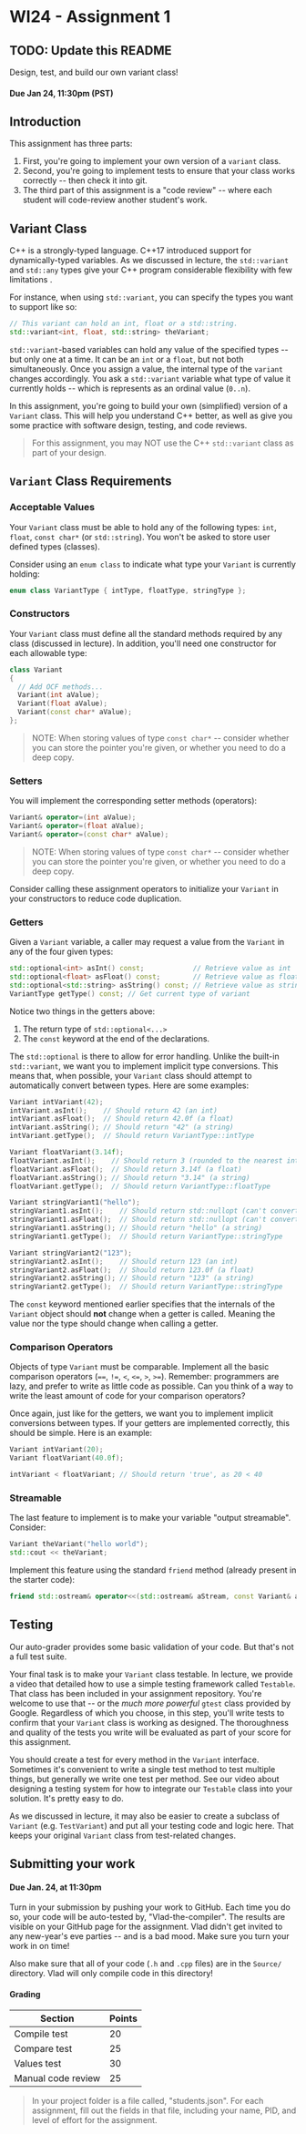 # WI24 - Assignment 1
## TODO: Update this README

Design, test, and build our own variant class!
#### Due Jan 24, 11:30pm (PST)

## Introduction

This assignment has three parts:

1. First, you're going to implement your own version of a `variant` class.
2. Second, you're going to implement tests to ensure that your class works correctly -- then check it into git.
3. The third part of this assignment is a "code review" -- where each student will code-review another student's work.

## Variant Class

C++ is a strongly-typed language. C++17 introduced support for dynamically-typed variables. As we discussed in lecture, the `std::variant` and `std::any` types give your C++ program considerable flexibility with few limitations . 

For instance, when using `std::variant`, you can specify the types you want to support like so:

```cpp
// This variant can hold an int, float or a std::string.
std::variant<int, float, std::string> theVariant;  
```

`std::variant`-based variables can hold any value of the specified types -- but only one at a time. It can be an `int` or a `float`, but not both simultaneously. Once you assign a value, the internal type of the `variant` changes accordingly. You ask a `std::variant` variable what type of value it currently holds -- which is represents as an ordinal value (`0..n`).

In this assignment, you're going to build your own (simplified) version of a `Variant` class. This will help you understand C++ better, as well as give you some practice with software design, testing, and code reviews.

> For this assignment, you may NOT use the C++ `std::variant` class as part of your design.

## `Variant` Class Requirements

### Acceptable Values

Your `Variant` class must be able to hold any of the following types: `int`, `float`, `const char*` (or `std::string`). You won't be asked to store user defined types (classes). 

Consider using an `enum class` to indicate what type your `Variant` is currently holding:

```cpp
enum class VariantType { intType, floatType, stringType };
```

### Constructors

Your `Variant` class must define all the standard methods required by any class (discussed in lecture). In addition, you'll need one constructor for each allowable type:

```cpp
class Variant 
{
  // Add OCF methods...
  Variant(int aValue);
  Variant(float aValue);
  Variant(const char* aValue);
};
```

> NOTE: When storing values of type `const char*` -- consider whether you can store the pointer you're given, or whether you need to do a deep copy.

### Setters

You will implement the corresponding setter methods (operators):
```cpp
Variant& operator=(int aValue);
Variant& operator=(float aValue);
Variant& operator=(const char* aValue);
```
> NOTE: When storing values of type `const char*` -- consider whether you can store the pointer you're given, or whether you need to do a deep copy.

Consider calling these assignment operators to initialize your `Variant` in your constructors to reduce code duplication.

### Getters

Given a `Variant` variable, a caller may request a value from the `Variant` in any of the four given types:

```cpp
std::optional<int> asInt() const;            // Retrieve value as int
std::optional<float> asFloat() const;        // Retrieve value as float
std::optional<std::string> asString() const; // Retrieve value as string
VariantType getType() const; // Get current type of variant
```

Notice two things in the getters above: 
1. The return type of `std::optional<...>`
2. The `const` keyword at the end of the declarations.

The `std::optional` is there to allow for error handling. Unlike the built-in `std::variant`, we want you to implement implicit type conversions. This means that, when possible, your `Variant` class should attempt to automatically convert between types. Here are some examples:

```cpp
Variant intVariant(42);
intVariant.asInt();    // Should return 42 (an int)
intVariant.asFloat();  // Should return 42.0f (a float)
intVariant.asString(); // Should return "42" (a string)
intVariant.getType();  // Should return VariantType::intType

Variant floatVariant(3.14f);
floatVariant.asInt();    // Should return 3 (rounded to the nearest int)
floatVariant.asFloat();  // Should return 3.14f (a float)
floatVariant.asString(); // Should return "3.14" (a string)
floatVariant.getType();  // Should return VariantType::floatType

Variant stringVariant1("hello");
stringVariant1.asInt();    // Should return std::nullopt (can't convert)
stringVariant1.asFloat();  // Should return std::nullopt (can't convert)
stringVariant1.asString(); // Should return "hello" (a string)
stringVariant1.getType();  // Should return VariantType::stringType

Variant stringVariant2("123");
stringVariant2.asInt();    // Should return 123 (an int)
stringVariant2.asFloat();  // Should return 123.0f (a float)
stringVariant2.asString(); // Should return "123" (a string)
stringVariant2.getType();  // Should return VariantType::stringType
```

The `const` keyword mentioned earlier specifies that the internals of the `Variant` object should **not** change when a getter is called. Meaning the value nor the type should change when calling a getter.

### Comparison Operators

Objects of type `Variant` must be comparable. Implement all the basic comparison operators (`==`, `!=`, `<`, `<=`, `>`, `>=`). Remember: programmers are lazy, and prefer to write as little code as possible. Can you think of a way to write the least amount of code for your comparison operators?

Once again, just like for the getters, we want you to implement implicit conversions between types. If your getters are implemented correctly, this should be simple. Here is an example:

```cpp
Variant intVariant(20);
Variant floatVariant(40.0f);

intVariant < floatVariant; // Should return 'true', as 20 < 40
```

### Streamable

The last feature to implement is to make your variable "output streamable". Consider:

```cpp
Variant theVariant("hello world");
std::cout << theVariant;
```

Implement this feature using the standard `friend` method (already present in the starter code):

```cpp
friend std::ostream& operator<<(std::ostream& aStream, const Variant& aVar);
```

## Testing

Our auto-grader provides some basic validation of your code. But that's not a full test suite.

Your final task is to make your `Variant` class testable. In lecture, we provide a video that detailed how to use a simple testing framework called `Testable`. That class has been included in your assignment repository.  You're welcome to use that -- or the _much more powerful_ `gtest` class provided by Google.  Regardless of which you choose, in this step, you'll write tests to confirm that your `Variant` class is working as designed. The thoroughness and quality of the tests you write will be evaluated as part of your score for this assignment.

You should create a test for every method in the `Variant` interface. Sometimes it's convenient to write a single test method to test multiple things, but generally we write one test per method. See our video about designing a testing system for how to integrate our `Testable` class into your solution. It's pretty easy to do.

As we discussed in lecture, it may also be easier to create a subclass of `Variant` (e.g. `TestVariant`) and put all your testing code and logic here. That keeps your original `Variant` class from test-related changes.

## Submitting your work
#### Due Jan. 24, at 11:30pm

Turn in your submission by pushing your work to GitHub. Each time you do so, your code will be auto-tested by, "Vlad-the-compiler". The results are visible on your GitHub page for the assignment. Vlad didn't get invited to any new-year's eve parties -- and is a bad mood. Make sure you turn your work in on time!

Also make sure that all of your code (`.h` and `.cpp` files) are in the `Source/` directory. Vlad will only compile code in this directory!

#### Grading

| Section            | Points |
|--------------------|--------|
| Compile test       | 20     |
| Compare test       | 25     |
| Values test        | 30     |
| Manual code review | 25     |

> In your project folder is a file called, "students.json". For each assignment, fill out the fields in that file, including your name, PID, and level of effort for the assignment. 

